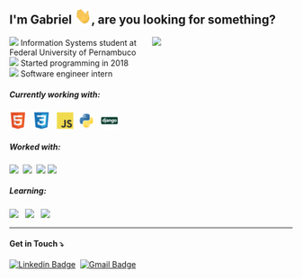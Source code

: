 
## I'm Gabriel <img src="https://raw.githubusercontent.com/ABSphreak/ABSphreak/master/gifs/Hi.gif" width="30px">, are you looking for something?
<img src="https://www.flaticon.com/svg/static/icons/svg/572/572697.svg" align=right width=250 />

<img src="https://emojipedia-us.s3.dualstack.us-west-1.amazonaws.com/thumbs/160/apple/271/school_1f3eb.png" width="20" /> Information Systems student at Federal University of Pernambuco  
<img src="https://emojipedia-us.s3.dualstack.us-west-1.amazonaws.com/thumbs/160/apple/271/triangular-flag_1f6a9.png" width="20" /> Started programming in 2018  
<img src="https://emojipedia-us.s3.dualstack.us-west-1.amazonaws.com/thumbs/160/apple/271/laptop_1f4bb.png" width="20" /> Software engineer intern  


##### Currently working with: <br>
<img height="30" src="https://raw.githubusercontent.com/devicons/devicon/master/icons/html5/html5-original.svg"> &nbsp;
<img height="30" src="https://raw.githubusercontent.com/devicons/devicon/master/icons/css3/css3-original.svg"> &nbsp;
<img height="30" src="https://raw.githubusercontent.com/devicons/devicon/master/icons/javascript/javascript-original.svg">&nbsp;
<img height="30" src="https://raw.githubusercontent.com/devicons/devicon/master/icons/python/python-original.svg"> &nbsp;
<img height="30" src="https://raw.githubusercontent.com/devicons/devicon/master/icons/django/django-original.svg"> &nbsp; 


##### Worked with: <br>
<img height="30" src="https://devicon.dev/devicon.git/icons/rails/rails-plain-wordmark.svg"> &nbsp;<img height="30" src="https://devicon.dev/devicon.git/icons/sass/sass-original.svg"> &nbsp;<img height="30" src="https://devicon.dev/devicon.git/icons/ruby/ruby-original.svg">&nbsp;<img height="30" src="https://devicon.dev/devicon.git/icons/bootstrap/bootstrap-plain.svg">

##### Learning: <br>
<img height="30" src="https://devicon.dev/devicon.git/icons/go/go-line.svg"> &nbsp;
<img height="30" src="https://devicon.dev/devicon.git/icons/rust/rust-plain.svg"> &nbsp;
<img height="30" src="https://devicon.dev/devicon.git/icons/react/react-original.svg">

<hr>

#### Get in Touch ⤵️

[![Linkedin Badge](https://img.shields.io/badge/linkedin%20-%230077B5.svg?&style=for-the-badge&logo=linkedin&logoColor=white)](https://www.linkedin.com/in/gabriel-de-oliveira-ferreira-2a13b8191/) &nbsp;[![Gmail Badge](https://img.shields.io/badge/GMAIL-%23DC322F.svg?&style=for-the-badge&logo=gmail&logoColor=white)](mailto:gof2@cin.ufpe.br)

